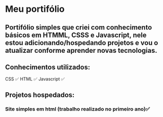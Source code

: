 # Meu portifólio 

## Portifólio simples que criei com conhecimento básicos em HTMML, CSSS e Javascript, nele estou adicionando/hospedando projetos e vou o atualizar conforme aprender novas tecnologias.

## Conhecimentos utilizados:

CSS ✅
HTML ✅
Javascript ✅ 

## Projetos hospedados:

### Site simples em html (trabalho realizado no primeiro ano)✅

